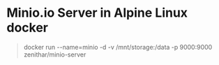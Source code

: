 Minio.io Server in Alpine Linux docker
======================================

> docker run --name=minio -d -v /mnt/storage:/data -p 9000:9000
> zenithar/minio-server
